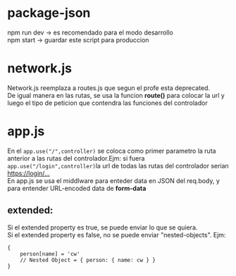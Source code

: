 # package-json
npm run dev -> es recomendado para el modo desarrollo  
npm start -> guardar este script para produccion

# network.js
Network.js reemplaza a routes.js que segun el profe esta deprecated.  
De igual manera en las rutas, se usa la funcion **route()** para colocar la url y luego el tipo de peticion que contendra las funciones del controlador

# app.js
En el `app.use("/",controller)` se coloca como primer parametro la ruta anterior a las rutas del controlador.Ejm: si fuera `app.use("/login",controller)`la url de todas las rutas del controlador serian <https://login/...>  
En app.js se usa el middlware para enteder data en JSON del req.body, y para entender URL-encoded data de **form-data**

## extended:
Si el extended property es true, se puede enviar lo que se quiera.  
Si el extended property es false, no se puede enviar "nested-objects". Ejm:
```
{
    person[name] = 'cw'
    // Nested Object = { person: { name: cw } }
}
```
